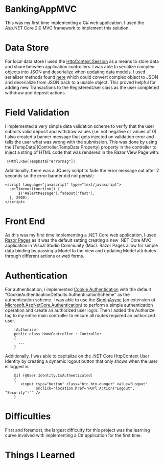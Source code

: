 # BankingAppMVC
This was my first time implementing a C# web application. I used the Asp.NET Core 2.0 MVC framework to implement this solution.

# Data Store
For local data store I used the [HttpContext.Session](https://docs.microsoft.com/en-us/dotnet/api/microsoft.aspnetcore.http.httpcontext.session?view=aspnetcore-2.1) as a means to store data and share between application controllers. I was able to serialize complex objects into JSON and deserialize when updating data models. I used serializer methods found [here](https://github.com/NeelBhatt/DotNetCoreSessionSample/blob/master/NeelSessionExample/Utility/SessionExtension.cs) which could convert complex object to JSON and deserialize from JSON back to a usable object. This proved helpful for adding new Transactions to the RegisteredUser class as the user completed withdraw and deposit actions.

# Field Validation
I implemented a very simple data validation scheme to verify that the user submits valid deposit and withdraw values (i.e. not negative or values of 0). I also created a banner message that gets injected on validation error and tells the user what was wrong with the submission. This was done by using the [TempData](Controller.TempData Property) property in the controller to inject a string of HTML code that was rendered in the Razor View Page with:
```
 @Html.Raw(TempData["errormsg"])
```
Additionally, there was a JQuery script to fade the error message out after 2 seconds so the error banner did not persist:
```language=JavaScript
<script language="javascript" type="text/javascript">
  setTimeout(function() {
      $('#alertMessage').fadeOut('fast');
  }, 2000);
</script>
```

# Front End
As this was my first time implementing a .NET Core web application, I used [Razor Pages](https://docs.microsoft.com/en-us/aspnet/core/razor-pages/?view=aspnetcore-2.1&tabs=visual-studio) as it was the default setting creating a new .NET Core MVC application in Visual Studio Community (Mac). Razor Pages allow for simple data binding by passing a Model to the view and updating Model attributes through different actions or web forms.

# Authentication
For authentication, I implemented [Cookie Authentication](https://docs.microsoft.com/en-us/aspnet/core/security/authentication/cookie?view=aspnetcore-2.1&tabs=aspnetcore2x) with the default "CookieAuthenticationDefaults.AuthenticationScheme" as the authentication scheme. I was able to use the [SignInAsync](https://docs.microsoft.com/en-us/dotnet/api/microsoft.aspnetcore.authentication.authenticationhttpcontextextensions.signinasync?view=aspnetcore-2.1) (an extension of [Microsoft.AspNetCore.Authentication](https://docs.microsoft.com/en-us/dotnet/api/microsoft.aspnetcore.authentication?view=aspnetcore-2.1)) to perform a simple authentication operation and create an authorized user login. Then I added the Authorize tag to my entire main controller to ensure all routes required an authorized user.
```language=C#
    [Authorize]
    public class HomeController : Controller
    {
      ...
    }
```
Additionally, I was able to capitalize on the .NET Core HttpContext User Identity by creating a dynamic logout button that only shows when the user is logged in:
```language=C#
    @if (@User.Identity.IsAuthenticated)
    {
       <input type="button" class="btn btn-danger" value="Logout"
              onclick="location.href='@Url.Action("Logout", "Security")'" />
    }
```
# Difficulties
First and foremost, the largest difficulty for this project was the learning curve involved with implementing a C# application for the first time.

# Things I Learned
